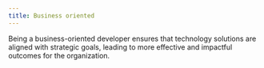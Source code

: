 ```yaml
---
title: Business oriented
---
```


Being a business-oriented developer ensures that technology solutions are aligned with strategic goals, leading to more effective and impactful outcomes for the organization.
